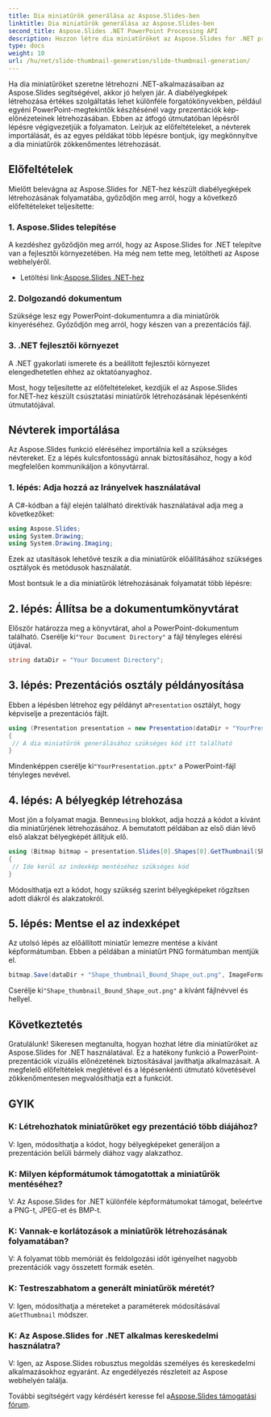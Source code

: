 ```yaml
---
title: Dia miniatűrök generálása az Aspose.Slides-ben
linktitle: Dia miniatűrök generálása az Aspose.Slides-ben
second_title: Aspose.Slides .NET PowerPoint Processing API
description: Hozzon létre dia miniatűröket az Aspose.Slides for .NET programban lépésenkénti útmutatóval és kódpéldákkal. A megjelenés testreszabása és a miniatűrök mentése. Javítsa a prezentáció előnézetét.
type: docs
weight: 10
url: /hu/net/slide-thumbnail-generation/slide-thumbnail-generation/
---
```


Ha dia miniatűröket szeretne létrehozni .NET-alkalmazásaiban az Aspose.Slides segítségével, akkor jó helyen jár. A diabélyegképek létrehozása értékes szolgáltatás lehet különféle forgatókönyvekben, például egyéni PowerPoint-megtekintők készítésénél vagy prezentációk kép-előnézeteinek létrehozásában. Ebben az átfogó útmutatóban lépésről lépésre végigvezetjük a folyamaton. Leírjuk az előfeltételeket, a névterek importálását, és az egyes példákat több lépésre bontjuk, így megkönnyítve a dia miniatűrök zökkenőmentes létrehozását.

## Előfeltételek

Mielőtt belevágna az Aspose.Slides for .NET-hez készült diabélyegképek létrehozásának folyamatába, győződjön meg arról, hogy a következő előfeltételeket teljesítette:

### 1. Aspose.Slides telepítése
A kezdéshez győződjön meg arról, hogy az Aspose.Slides for .NET telepítve van a fejlesztői környezetében. Ha még nem tette meg, letöltheti az Aspose webhelyéről.

-  Letöltési link:[Aspose.Slides .NET-hez](https://releases.aspose.com/slides/net/)

### 2. Dolgozandó dokumentum
Szüksége lesz egy PowerPoint-dokumentumra a dia miniatűrök kinyeréséhez. Győződjön meg arról, hogy készen van a prezentációs fájl.

### 3. .NET fejlesztői környezet
A .NET gyakorlati ismerete és a beállított fejlesztői környezet elengedhetetlen ehhez az oktatóanyaghoz.

Most, hogy teljesítette az előfeltételeket, kezdjük el az Aspose.Slides for.NET-hez készült csúsztatási miniatűrök létrehozásának lépésenkénti útmutatójával.

## Névterek importálása

Az Aspose.Slides funkció eléréséhez importálnia kell a szükséges névtereket. Ez a lépés kulcsfontosságú annak biztosításához, hogy a kód megfelelően kommunikáljon a könyvtárral.

### 1. lépés: Adja hozzá az Irányelvek használatával

A C#-kódban a fájl elején található direktívák használatával adja meg a következőket:

```csharp
using Aspose.Slides;
using System.Drawing;
using System.Drawing.Imaging;
```

Ezek az utasítások lehetővé teszik a dia miniatűrök előállításához szükséges osztályok és metódusok használatát.

Most bontsuk le a dia miniatűrök létrehozásának folyamatát több lépésre:

## 2. lépés: Állítsa be a dokumentumkönyvtárat

 Először határozza meg a könyvtárat, ahol a PowerPoint-dokumentum található. Cserélje ki`"Your Document Directory"` a fájl tényleges elérési útjával.

```csharp
string dataDir = "Your Document Directory";
```

## 3. lépés: Prezentációs osztály példányosítása

 Ebben a lépésben létrehoz egy példányt a`Presentation` osztályt, hogy képviselje a prezentációs fájlt.

```csharp
using (Presentation presentation = new Presentation(dataDir + "YourPresentation.pptx"))
{
 // A dia miniatűrök generálásához szükséges kód itt található
}
```

 Mindenképpen cserélje ki`"YourPresentation.pptx"` a PowerPoint-fájl tényleges nevével.

## 4. lépés: A bélyegkép létrehozása

 Most jön a folyamat magja. Benne`using` blokkot, adja hozzá a kódot a kívánt dia miniatűrjének létrehozásához. A bemutatott példában az első dián lévő első alakzat bélyegképét állítjuk elő.

```csharp
using (Bitmap bitmap = presentation.Slides[0].Shapes[0].GetThumbnail(ShapeThumbnailBounds.Appearance, 1, 1))
{
 // Ide kerül az indexkép mentéséhez szükséges kód
}
```

Módosíthatja ezt a kódot, hogy szükség szerint bélyegképeket rögzítsen adott diákról és alakzatokról.

## 5. lépés: Mentse el az indexképet

Az utolsó lépés az előállított miniatűr lemezre mentése a kívánt képformátumban. Ebben a példában a miniatűrt PNG formátumban mentjük el.

```csharp
bitmap.Save(dataDir + "Shape_thumbnail_Bound_Shape_out.png", ImageFormat.Png);
```

 Cserélje ki`"Shape_thumbnail_Bound_Shape_out.png"` a kívánt fájlnévvel és hellyel.

## Következtetés

Gratulálunk! Sikeresen megtanulta, hogyan hozhat létre dia miniatűröket az Aspose.Slides for .NET használatával. Ez a hatékony funkció a PowerPoint-prezentációk vizuális előnézetének biztosításával javíthatja alkalmazásait. A megfelelő előfeltételek meglétével és a lépésenkénti útmutató követésével zökkenőmentesen megvalósíthatja ezt a funkciót.

## GYIK

### K: Létrehozhatok miniatűröket egy prezentáció több diájához?
V: Igen, módosíthatja a kódot, hogy bélyegképeket generáljon a prezentáción belüli bármely diához vagy alakzathoz.

### K: Milyen képformátumok támogatottak a miniatűrök mentéséhez?
V: Az Aspose.Slides for .NET különféle képformátumokat támogat, beleértve a PNG-t, JPEG-et és BMP-t.

### K: Vannak-e korlátozások a miniatűrök létrehozásának folyamatában?
V: A folyamat több memóriát és feldolgozási időt igényelhet nagyobb prezentációk vagy összetett formák esetén.

### K: Testreszabhatom a generált miniatűrök méretét?
V: Igen, módosíthatja a méreteket a paraméterek módosításával a`GetThumbnail` módszer.

### K: Az Aspose.Slides for .NET alkalmas kereskedelmi használatra?
V: Igen, az Aspose.Slides robusztus megoldás személyes és kereskedelmi alkalmazásokhoz egyaránt. Az engedélyezés részleteit az Aspose webhelyén találja.

 További segítségért vagy kérdésért keresse fel a[Aspose.Slides támogatási fórum](https://forum.aspose.com/).